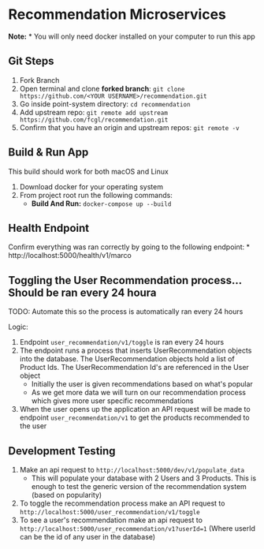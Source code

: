# Recommendation Microservices

**Note:** 
    * You will only need docker installed on your computer to run this app

## Git Steps
1. Fork Branch
2. Open terminal and clone **forked branch**: `git clone https://github.com/<YOUR USERNAME>/recommendation.git`
3. Go inside point-system directory: `cd recommendation`
3. Add upstream repo: `git remote add upstream https://github.com/fcgl/recommendation.git`
4. Confirm that you have an origin and upstream repos: `git remote -v`

## Build & Run App

This build should work for both macOS and Linux

1. Download docker for your operating system
2. From project root run the following commands:
    * **Build And Run:** `docker-compose up --build`

## Health Endpoint

Confirm everything was ran correctly by going to the following endpoint: 
    * http://localhost:5000/health/v1/marco
    
## Toggling the User Recommendation process... Should be ran every 24 houra
TODO: Automate this so the process is automatically ran every 24 hours

Logic:

1. Endpoint `user_recommendation/v1/toggle` is ran every 24 hours
2. The endpoint runs a process that inserts UserRecommendation objects into the database.
The UserRecommendation objects hold a list of Product Ids. The UserRecommendation Id's are
referenced in the User object
    * Initially the user is given recommendations based on what's popular
    * As we get more data we will turn on our recommendation process which gives
    more user specific recommendations
3. When the user opens up the application an API request will be made to
endpoint `user_recommendation/v1` to get the products recommended to the user

## Development Testing
1. Make an api request to `http://localhost:5000/dev/v1/populate_data`
    * This will populate your database with 2 Users and 3 Products. This is enough
    to test the generic version of the recommendation system (based on popularity)
2. To toggle the recommendation process make an API request to `http://localhost:5000/user_recommendation/v1/toggle`
3. To see a user's recommendation make an api request to `http://localhost:5000/user_recommendation/v1?userId=1` 
(Where userId can be the id of any user in the database)
